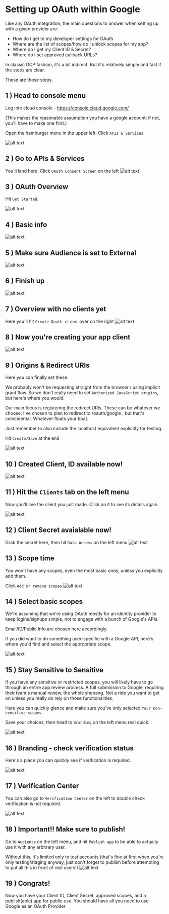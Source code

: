 # Setting up OAuth within Google

Like any OAuth integration, the main questions to answer when setting up with a given provider are:

- How do I get to my developer settings for OAuth
- Where are the list of scopes/how do I unlock scopes for my app?
- Where do I get my Client ID & Secret?
- Where do I set approved callback URLs?

In classic GCP fashion, it's a bit indirect. But it's relatively simple and fast if the steps are clear.

These are those steps.

## 1 ) Head to console menu

Log into cloud console - https://console.cloud.google.com/

(This makes the reasonable assumption you have a google account; if not, you'll have to make one first.)

Open the hamburger menu in the upper left. Click `APIs & Services`

![alt text](<01 - menu.png>)

## 2 ) Go to APIs & Services

You'll land here. Click `OAuth Consent Screen` on the left
![alt text](<02 - apis&services.png>)

## 3 ) OAuth Overview

Hit `Get Started`.

![alt text](<03 - before configured.png>)

## 4 ) Basic info

![alt text](<04 - oauth app config.png>)

## 5 ) Make sure Audience is set to External

![alt text](<05 - audience copy.png>)

## 6 ) Finish up

![alt text](<06 - finish.png>)

## 7 ) Overview with no clients yet

Here you'll hit `Create Oauth client` over on the right
![alt text](<07 - overview create client.png>)

## 8 ) Now you're creating your app client

![alt text](<08 - web app client.png>)

## 9 ) Origins & Redirect URIs

Here you can finally set these.

We probably won't be requesting straight from the browser / using implicit grant flow. So we don't really need to set `Authorized JavaScript origins`, but here's where you would.

Our main focus is registering the redirect URIs. These can be whatever we choose; I've chosen to plan to redirect to /oauth/google , but that's coincidental. Whatever floats your boat.

Just remember to also include the localhost equivalent explicitly for testing.

Hit `Create/Save` at the end

![alt text](<09 - origins & redirect uris.png>)

## 10 ) Created Client, ID available now!

![alt text](<10 - client id.png>)

## 11 ) Hit the `Clients` tab on the left menu

Now you'll see the client you just made. Click on it to see its details again.

![alt text](<11 - clients view.png>)

## 12 ) Client Secret avaialable now!

Grab the secret here, then hit `Data Access` on the left menu
![alt text](<12 - client details, get secret.png>)

## 13 ) Scope time

You won't have any scopes, even the most basic ones, unless you explicitly add them.

Click `Add or remove scopes`
![alt text](<13 - data access.png>)

## 14 ) Select basic scopes

We're assuming that we're using OAuth mostly for an identity provider to keep logins/signups simple, not to engage with a bunch of Google's APIs.

Email/ID/Public Info are chosen here accordingly.

If you did want to do something user-specific with a Google API, here's where you'd find and select the appropriate scope.

![alt text](<14 - add scopes.png>)

## 15 ) Stay Sensitive to Sensitive

If you have any sensitive or restricted scopes, you will likely have to go through an entire app review process. A full submission to Google, requiring their team's manual review, the whole shebang. Not a ride you want to get on unless you really do rely on those functionalities.

Here you can quickly glance and make sure you've only selected `Your non-sensitive scopes`

Save your choices, then head to `Branding` on the left menu real quick.

![alt text](<15 - verify nonsensitive to avoid pain.png>)

## 16 ) Branding - check verification status

Here's a place you can quickly see if verification is required.

![alt text](<16 - check in branding that verification still not required.png>)

## 17 ) Verification Center

You can also go to `Verification Center` on the left to double check verification is not required.

![alt text](<17 - also check verification center still not required.png>)

## 18 ) Important!! Make sure to publish!

Go to `Audience` on the left menu, and hit `Publish app` to be able to actually use it with any arbitrary user.

Without this, it's limited only to test accounts (that's fine at first when you're only testing/staging anyway, just don't forget to publish before attempting to put all this in front of real users!)
![alt text](<18 - audience, publish app.png>)

## 19 ) Congrats!

Now you have your Client ID, Client Secret, approved scopes, and a publish(able) app for public use. You should have all you need to use Google as an OAuth Provider

